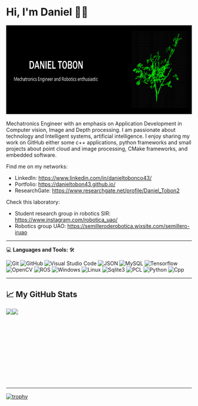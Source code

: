 # Hi, I'm Daniel 👋🙈
<img class="avatar" alt="jonrohan" src="https://raw.githubusercontent.com/danielTobon43/danielTobon43/master/bitmap.png" height="240" width="1200">


Mechatronics Engineer with an emphasis on Application Development in Computer vision, Image and Depth processing. I am passionate about technology and Intelligent systems, artificial intelligence. I enjoy sharing my work on GitHub either some c++ applications, python frameworks and small projects about point cloud and image processing, CMake frameworks, and embedded software. 

Find me on my networks:

- LinkedIn: https://www.linkedin.com/in/danieltobonco43/
- Portfolio: https://danieltobon43.github.io/
- ResearchGate: https://www.researchgate.net/profile/Daniel_Tobon2

Check this laboratory:
- Student research group in robotics SIR: https://www.instagram.com/robotica_uao/
- Robotics group UAO: https://semilleroderobotica.wixsite.com/semillero-iruao


---

💻 **Languages and Tools:** 🛠️<br>

![Git](https://img.shields.io/badge/-Git-000000?style=flat&logo=git&logoColor=F05032&labelColor=ffffff)
![GitHub](https://img.shields.io/badge/-GitHub-000000?style=flat&logo=github&logoColor=000000&labelColor=ffffff)
![Visual Studio Code](https://img.shields.io/badge/-VSCode-000000?style=flat&logo=visual-studio-code&labelColor=007ACC)
![JSON](https://img.shields.io/badge/-JSON-000000?style=flat&logo=JSON&logoColor=000000&labelColor=ffffff)
![MySQL](https://img.shields.io/badge/-MySQL-000000?style=flat&logo=mysql&labelColor=ffffff)
![Tensorflow](https://img.shields.io/badge/-Tensorflow-000000?style=flat&logo=tensorflow&logoColor=ffffff&labelColor=yellow)
![OpenCV](https://img.shields.io/badge/-OpenCV-000000?style=flat&logo=opencv&logoColor=ffffff&labelColor=ffffff)
![ROS](https://img.shields.io/badge/-ROS-000000?style=flat&logo=ros&logoColor=ffffff&labelColor=0078D6)
![Windows](https://img.shields.io/badge/-Windows-000000?style=flat&logo=windows&logoColor=ffffff&labelColor=0078D6)
![Linux](https://img.shields.io/badge/-Linux-000000?style=flat&logo=linux&logoColor=ffffff&labelColor=0078D6)
![Sqlite3](https://img.shields.io/badge/-Sqlite3-000000?style=flat&logo=sqlite3&logoColor=ffffff&labelColor=0078D6)
![PCL](https://img.shields.io/badge/-PCL-000000?style=flat&logo=pcl&logoColor=ffffff&labelColor=0078D6)
![Python](https://img.shields.io/badge/-Python-000000?style=flat&logo=python&logoColor=ffffff&labelColor=0078D6)
![Cpp](https://img.shields.io/badge/-Cpp-000000?style=flat&logo=cpp&logoColor=ffffff&labelColor=0078D6)

---

## &#x1f4c8; My GitHub Stats
<div style="display: flex; flex-direction: row; height:200px">
<img class="img" src="https://github-readme-stats.vercel.app/api?username=danielTobon43&show_icons=true&theme=radical" height="250"/>
<img class="img" src="https://github-readme-stats.vercel.app/api/top-langs/?username=danielTobon43&theme=radical" height="250"/>
</div>

<!-- [![Top Langs](https://github-readme-stats.vercel.app/api/top-langs/?username=danielTobon43&hide=java,html,css&theme=radical)](https://github.com/anuraghazra/github-readme-stats)
[![Daniel's GitHub stats](https://github-readme-stats.vercel.app/api?username=danielTobon43&theme=radical&show_icons=true&layout=compact)](https://github.com/anuraghazra/github-readme-stats)
[![Readme Card](https://github-readme-stats.vercel.app/api/pin/?username=danielTobon43&repo=DBScan-PCL-Optimized&show_owner=true)](https://github.com/anuraghazra/github-readme-stats) -->

---
[![trophy](https://github-profile-trophy.vercel.app/?username=danielTobon43)](https://github.com/ryo-ma/github-profile-trophy)

<!--
**danielTobon43/danielTobon43** is a ✨ _special_ ✨ repository because its `README.md` (this file) appears on your GitHub profile.

Here are some ideas to get you started:

- 🔭 I’m currently working on ...
- 🌱 I’m currently learning ...
- 👯 I’m looking to collaborate on ...
- 🤔 I’m looking for help with ...
- 💬 Ask me about ...
- 📫 How to reach me: ...
- 😄 Pronouns: ...
- ⚡ Fun fact: ...
-->
